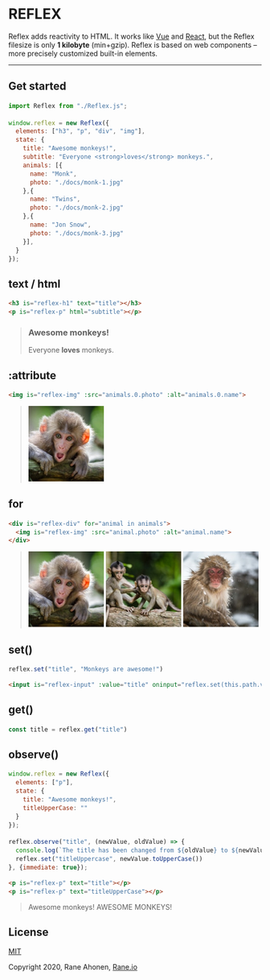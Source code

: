 # REFLEX

Reflex adds reactivity to HTML. It works like [Vue](https://vuejs.org) and [React](https://reactjs.org/), but the Reflex filesize is only **1 kilobyte** (min+gzip). Reflex is based on web components – more precisely customized built-in elements.

---

  

## Get started

```javascript
import Reflex from "./Reflex.js";

window.reflex = new Reflex({
  elements: ["h3", "p", "div", "img"],
  state: {
    title: "Awesome monkeys!",
    subtitle: "Everyone <strong>loves</strong> monkeys.",
    animals: [{
      name: "Monk",
      photo: "./docs/monk-1.jpg"
    },{
      name: "Twins",
      photo: "./docs/monk-2.jpg"
    },{
      name: "Jon Snow",
      photo: "./docs/monk-3.jpg"
    }],
  }
});
```

  

## text / html

```html
<h3 is="reflex-h1" text="title"></h3>
<p is="reflex-p" html="subtitle"></p>
```

> ### Awesome monkeys!
>
> Everyone **loves** monkeys.
>

  

## :attribute

```html
<img is="reflex-img" :src="animals.0.photo" :alt="animals.0.name">
```

> ![Monk](./docs/monk-1.jpg) 
>

  

## for

```html
<div is="reflex-div" for="animal in animals">
  <img is="reflex-img" :src="animal.photo" :alt="animal.name">
</div>
```

> ![Monk](./docs/monk-1.jpg) ![Twins](./docs/monk-2.jpg) ![Jon Snow](./docs/monk-3.jpg) 
>

  

## set()

```javascript
reflex.set("title", "Monkeys are awesome!")
```

```html
<input is="reflex-input" :value="title" oninput="reflex.set(this.path.value, this.value)">
```

  

## get()

```javascript
const title = reflex.get("title")
```

  

## observe()

```javascript
window.reflex = new Reflex({
  elements: ["p"],
  state: {
    title: "Awesome monkeys!",
    titleUpperCase: ""
  }
});

reflex.observe("title", (newValue, oldValue) => {
  console.log(`The title has been changed from ${oldValue} to ${newValue}.`);
  reflex.set("titleUppercase", newValue.toUpperCase())
}, {immediate: true});
```

```html
<p is="reflex-p" text="title"></p>
<p is="reflex-p" text="titleUpperCase"></p>
```

> Awesome monkeys!
> AWESOME MONKEYS!

  

## License

[MIT](http://opensource.org/licenses/MIT)

Copyright 2020, Rane Ahonen, [Rane.io](https://rane.io)
